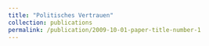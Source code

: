 ```yaml
---
title: "Politisches Vertrauen"
collection: publications
permalink: /publication/2009-10-01-paper-title-number-1
---
```


